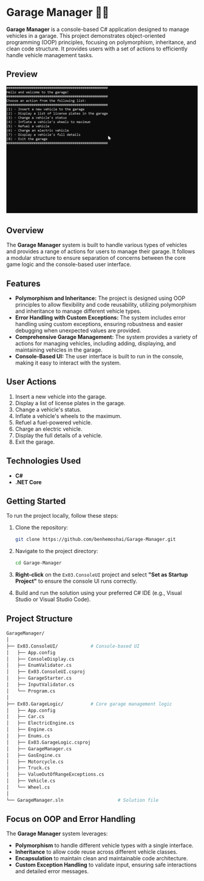 # Garage Manager 🚗🔧

**Garage Manager** is a console-based C# application designed to manage vehicles in a garage. This project demonstrates object-oriented programming (OOP) principles, focusing on polymorphism, inheritance, and clean code structure. It provides users with a set of actions to efficiently handle vehicle management tasks.

## Preview

![GarageManager Preview](./garagemanager.gif)

## Overview

The **Garage Manager** system is built to handle various types of vehicles and provides a range of actions for users to manage their garage. It follows a modular structure to ensure separation of concerns between the core game logic and the console-based user interface.

## Features

- **Polymorphism and Inheritance:** The project is designed using OOP principles to allow flexibility and code reusability, utilizing polymorphism and inheritance to manage different vehicle types.
- **Error Handling with Custom Exceptions:** The system includes error handling using custom exceptions, ensuring robustness and easier debugging when unexpected values are provided.
- **Comprehensive Garage Management:** The system provides a variety of actions for managing vehicles, including adding, displaying, and maintaining vehicles in the garage.
- **Console-Based UI:** The user interface is built to run in the console, making it easy to interact with the system.

## User Actions

1. Insert a new vehicle into the garage.
2. Display a list of license plates in the garage.
3. Change a vehicle's status.
4. Inflate a vehicle's wheels to the maximum.
5. Refuel a fuel-powered vehicle.
6. Charge an electric vehicle.
7. Display the full details of a vehicle.
8. Exit the garage.

## Technologies Used

- **C#**
- **.NET Core**

## Getting Started

To run the project locally, follow these steps:

1. Clone the repository:

   ```bash
   git clone https://github.com/benhemoshai/Garage-Manager.git
   ```
2. Navigate to the project directory:

   ```bash
   cd Garage-Manager
   ```
3. **Right-click** on the `Ex03.ConsoleUI` project and select **"Set as Startup Project"** to ensure the console UI runs correctly.

4. Build and run the solution using your preferred C# IDE (e.g., Visual Studio or Visual Studio Code).


## Project Structure

```bash
GarageManager/
│
├── Ex03.ConsoleUI/            # Console-based UI
│   ├── App.config
│   ├── ConsoleDisplay.cs
│   ├── EnumValidator.cs
│   ├── Ex03.ConsoleUI.csproj
│   ├── GarageStarter.cs
│   ├── InputValidator.cs
│   └── Program.cs
│
├── Ex03.GarageLogic/          # Core garage management logic
│   ├── App.config
│   ├── Car.cs
│   ├── ElectricEngine.cs
│   ├── Engine.cs
│   ├── Enums.cs
│   ├── Ex03.GarageLogic.csproj
│   ├── GarageManager.cs
│   ├── GasEngine.cs
│   ├── Motorcycle.cs
│   ├── Truck.cs
│   ├── ValueOutOfRangeExceptions.cs
│   ├── Vehicle.cs
│   └── Wheel.cs
│
└── GarageManager.sln                    # Solution file
```

## Focus on OOP and Error Handling
The **Garage Manager** system leverages:

- **Polymorphism** to handle different vehicle types with a single interface.
- **Inheritance** to allow code reuse across different vehicle classes.
- **Encapsulation** to maintain clean and maintainable code architecture.
- **Custom Exception Handling** to validate input, ensuring safe interactions and detailed error messages.
